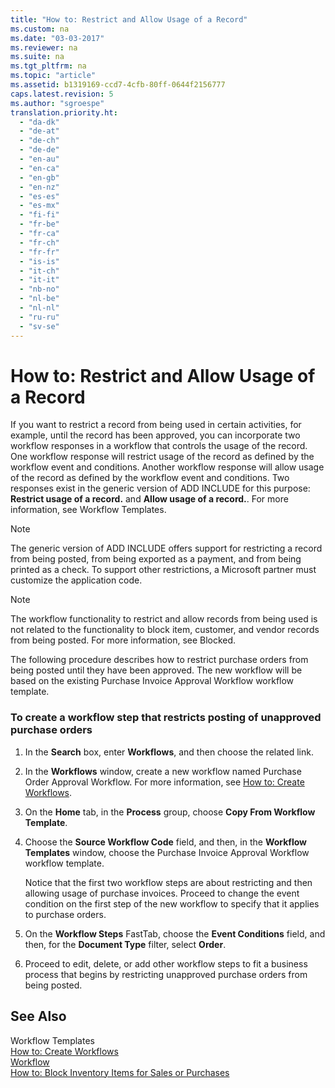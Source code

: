 ```yaml
---
title: "How to: Restrict and Allow Usage of a Record"
ms.custom: na
ms.date: "03-03-2017"
ms.reviewer: na
ms.suite: na
ms.tgt_pltfrm: na
ms.topic: "article"
ms.assetid: b1319169-ccd7-4cfb-80ff-0644f2156777
caps.latest.revision: 5
ms.author: "sgroespe"
translation.priority.ht: 
  - "da-dk"
  - "de-at"
  - "de-ch"
  - "de-de"
  - "en-au"
  - "en-ca"
  - "en-gb"
  - "en-nz"
  - "es-es"
  - "es-mx"
  - "fi-fi"
  - "fr-be"
  - "fr-ca"
  - "fr-ch"
  - "fr-fr"
  - "is-is"
  - "it-ch"
  - "it-it"
  - "nb-no"
  - "nl-be"
  - "nl-nl"
  - "ru-ru"
  - "sv-se"
---
```

# How to: Restrict and Allow Usage of a Record
If you want to restrict a record from being used in certain activities, for example, until the record has been approved, you can incorporate two workflow responses in a workflow that controls the usage of the record. One workflow response will restrict usage of the record as defined by the workflow event and conditions. Another workflow response will allow usage of the record as defined by the workflow event and conditions. Two responses exist in the generic version of ADD INCLUDE<!--[!INCLUDE[dyn_nav](../../ApplicationDesign/includes/dyn_nav_md.md)]--> for this purpose: **Restrict usage of a record.** and **Allow usage of a record.**. For more information, see Workflow Templates.  
  
> [!NOTE]  
>  The generic version of ADD INCLUDE<!--[!INCLUDE[dyn_nav](../../ApplicationDesign/includes/dyn_nav_md.md)]--> offers support for restricting a record from being posted, from being exported as a payment, and from being printed as a check. To support other restrictions, a Microsoft partner must customize the application code.  
  
> [!NOTE]  
>  The workflow functionality to restrict and allow records from being used is not related to the functionality to block item, customer, and vendor records from being posted. For more information, see Blocked.  
  
 The following procedure describes how to restrict purchase orders from being posted until they have been approved. The new workflow will be based on the existing Purchase Invoice Approval Workflow workflow template.  
  
### To create a workflow step that restricts posting of unapproved purchase orders  
  
1.  In the **Search** box, enter **Workflows**, and then choose the related link.  
  
2.  In the **Workflows** window, create a new workflow named Purchase Order Approval Workflow. For more information, see [How to: Create Workflows](../../BusinessFunctionality/Workflow/how-to-create-workflows.md).  
  
3.  On the **Home** tab, in the **Process** group, choose **Copy From Workflow Template**.  
  
4.  Choose the **Source Workflow Code** field, and then, in the **Workflow Templates** window, choose the Purchase Invoice Approval Workflow workflow template.  
  
     Notice that the first two workflow steps are about restricting and then allowing usage of purchase invoices. Proceed to change the event condition on the first step of the new workflow to specify that it applies to purchase orders.  
  
5.  On the **Workflow Steps** FastTab, choose the **Event Conditions** field, and then, for the **Document Type** filter, select **Order**.  
  
6.  Proceed to edit, delete, or add other workflow steps to fit a business process that begins by restricting unapproved purchase orders from being posted.  
  
## See Also  
 Workflow Templates   
 [How to: Create Workflows](../../BusinessFunctionality/Workflow/how-to-create-workflows.md)   
 [Workflow](../../BusinessFunctionality/Workflow/workflow.md)   
 [How to: Block Inventory Items for Sales or Purchases](../../LocalFunctionalityForMicrosoftDynamicsNav2016/how-to-block-inventory-items-for-sales-or-purchases.md)